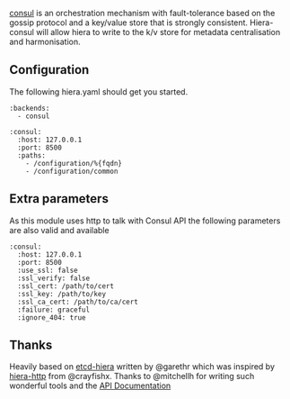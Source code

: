 [consul](http://www.consul.io) is an orchestration mechanism with fault-tolerance based on the gossip protocol and a key/value store that is strongly consistent. Hiera-consul will allow hiera to write to the k/v store for metadata centralisation and harmonisation.

## Configuration

The following hiera.yaml should get you started.

    :backends:
      - consul

    :consul:
      :host: 127.0.0.1
      :port: 8500
      :paths:
        - /configuration/%{fqdn}
        - /configuration/common

## Extra parameters

As this module uses http to talk with Consul API the following parameters are also valid and available

    :consul:
      :host: 127.0.0.1
      :port: 8500
      :use_ssl: false
      :ssl_verify: false
      :ssl_cert: /path/to/cert
      :ssl_key: /path/to/key
      :ssl_ca_cert: /path/to/ca/cert
      :failure: graceful
      :ignore_404: true

## Thanks

Heavily based on [etcd-hiera](https://github.com/garethr/hiera-etcd) written by @garethr which was inspired by [hiera-http](https://github.com/crayfishx/hiera-http) from @crayfishx.
Thanks to @mitchellh for writing such wonderful tools and the [API Documentation](http://www.consul.io/docs/agent/http.html)
